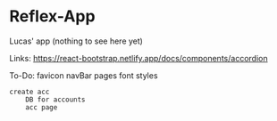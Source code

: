 # Reflex-App
Lucas' app (nothing to see here yet)

Links: https://react-bootstrap.netlify.app/docs/components/accordion


To-Do: 
    favicon
    navBar
        pages
    font
    styles

    create acc
        DB for accounts
        acc page
